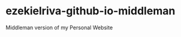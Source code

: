 ezekielriva-github-io-middleman
===============================

Middleman version of my Personal Website
